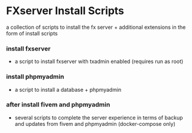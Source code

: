 # FXserver Install Scripts
a collection of scripts to install the fx server + additional extensions in the form of install scripts


### install fxserver
- a script to install fxserver with txadmin enabled (requires run as root)

### install phpmyadmin
- a script to install a database + phpmyadmin

### after install fivem and phpmyadmin
- several scripts to complete the server experience in terms of backup and updates from fivem and phpmyadmin (docker-compose only)